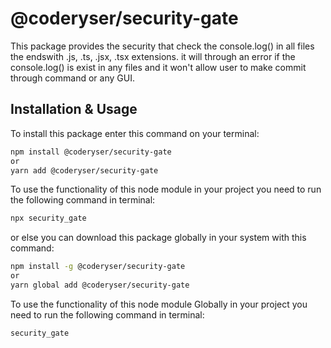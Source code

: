 # @coderyser/security-gate

This package provides the security that check the console.log() in all files the endswith .js, .ts, .jsx, .tsx extensions. it will through an error if the console.log() is exist in any files and it won't allow user to make commit through command or any GUI. 

## Installation & Usage

To install this package enter this command on your terminal:
```bash
npm install @coderyser/security-gate
or
yarn add @coderyser/security-gate
```

To use the functionality of this node module in your project you need to run the following command in terminal:
```bash
npx security_gate
```

or else you can download this package globally in your system with this command:
```bash
npm install -g @coderyser/security-gate
or
yarn global add @coderyser/security-gate
```

To use the functionality of this node module Globally in your project you need to run the following command in terminal:
```bash
security_gate
```